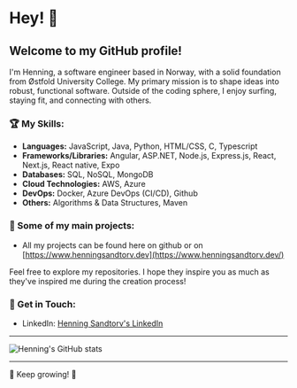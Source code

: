 # Hey! 👋

## Welcome to my GitHub profile!

I'm Henning, a software engineer based in Norway, with a solid foundation from Østfold University College. My primary mission is to shape ideas into robust, functional software. Outside of the coding sphere, I enjoy surfing, staying fit, and connecting with others.

### 🏆 My Skills:
- **Languages:** JavaScript, Java, Python, HTML/CSS, C, Typescript
- **Frameworks/Libraries:** Angular, ASP.NET, Node.js, Express.js, React, Next.js, React native, Expo
- **Databases:** SQL, NoSQL, MongoDB
- **Cloud Technologies:** AWS, Azure
- **DevOps:** Docker, Azure DevOps (CI/CD), Github
- **Others:** Algorithms & Data Structures, Maven

### 🚀 Some of my main projects:
- All my projects can be found here on github or on [https://www.henningsandtorv.dev](https://www.henningsandtorv.dev/)

Feel free to explore my repositories. I hope they inspire you as much as they've inspired me during the creation process!

### 📮 Get in Touch:
- LinkedIn: [Henning Sandtorv's LinkedIn](https://www.linkedin.com/in/henningsandtorv/)

---

![Henning's GitHub stats](https://github-readme-stats.vercel.app/api?username=Sandtory&show_icons=true&theme=radical)

---

🌱 Keep growing! 🌱

